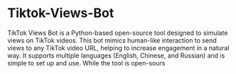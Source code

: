 # Tiktok-Views-Bot
TikTok Views Bot is a Python-based open-source tool designed to simulate views on TikTok videos. This bot mimics human-like interaction to send views to any TikTok video URL, helping to increase engagement in a natural way. It supports multiple languages (English, Chinese, and Russian) and is simple to set up and use. While the tool is open-sours
